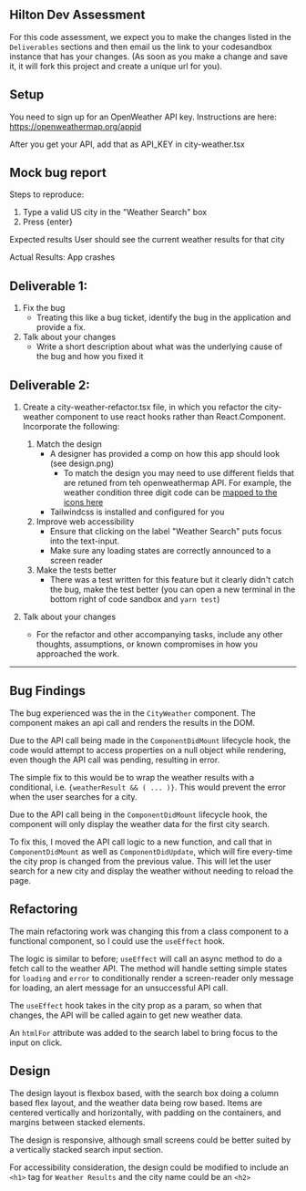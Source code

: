 ## Hilton Dev Assessment

For this code assessment, we expect you to make the changes listed in the `Deliverables` sections and then email us the link to your codesandbox instance that has your changes. (As soon as you make a change and save it, it will fork this project and create a unique url for you).

## Setup

You need to sign up for an OpenWeather API key. Instructions are here: https://openweathermap.org/appid

After you get your API, add that as API_KEY in city-weather.tsx

## Mock bug report

Steps to reproduce:

1. Type a valid US city in the "Weather Search" box
1. Press {enter}

Expected results
User should see the current weather results for that city

Actual Results:
App crashes

## Deliverable 1:

1. Fix the bug
   - Treating this like a bug ticket, identify the bug in the application and provide a fix.
2. Talk about your changes
   - Write a short description about what was the underlying cause of the bug and how you fixed it

## Deliverable 2:

1. Create a city-weather-refactor.tsx file, in which you refactor the city-weather component to use react hooks rather than React.Component. Incorporate the following:

   1. Match the design
      - A designer has provided a comp on how this app should look (see design.png)
        - To match the design you may need to use different fields that are retuned from teh openweathermap API. For example, the weather condition three digit code can be [mapped to the icons here](https://openweathermap.org/weather-conditions)
      - Tailwindcss is installed and configured for you
   2. Improve web accessibility
      - Ensure that clicking on the label "Weather Search" puts focus into the text-input.
      - Make sure any loading states are correctly announced to a screen reader
   3. Make the tests better
      - There was a test written for this feature but it clearly didn't catch the bug, make the test better (you can open a new terminal in the bottom right of code sandbox and `yarn test`)

2. Talk about your changes
   - For the refactor and other accompanying tasks, include any other thoughts, assumptions, or known compromises in how you approached the work.



----

## Bug Findings
The bug experienced was the in the `CityWeather` component. The component makes an api call and renders the results in the DOM. 

Due to the API call being made in the `ComponentDidMount` lifecycle hook, the code would attempt to access properties on a null object while rendering, even though the API call was pending, resulting in error. 

The simple fix to this would be to wrap the weather results with a conditional, i.e. `{weatherResult && ( ... )}`. This would prevent the error when the user searches for a city. 

Due to the API call being in the `ComponentDidMount` lifecycle hook, the component will only display the weather data for the first city search. 

To fix this, I moved the API call logic to a new function, and call that in `ComponentDidMount` as well as `ComponentDidUpdate`, which will fire every-time the city prop is changed from the previous value. This will let the user search for a new city and display the weather without needing to reload the page. 

## Refactoring

The main refactoring work was changing this from a class component to a functional component, so I could use the `useEffect` hook. 

The logic is similar to before; `useEffect` will call an async method to do a fetch call to the weather API. The method will handle setting simple states for `loading` and `error` to conditionally render a screen-reader only message for loading, an alert message for an unsuccessful API call. 

The `useEffect` hook takes in the city prop as a param, so when that changes, the API will be called again to get new weather data. 

An `htmlFor` attribute was added to the search label to bring focus to the input on click. 

## Design
The design layout is flexbox based, with the search box doing a column based flex layout, and the weather data being row based. Items are centered vertically and horizontally, with padding on the containers, and margins between stacked elements. 

The design is responsive, although small screens could be better suited by a vertically stacked search input section. 

For accessibility consideration, the design could be modified to include an `<h1>` tag for `Weather Results` and the city name could be an `<h2>`
